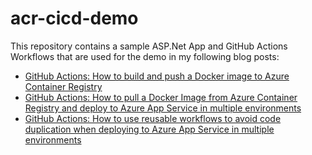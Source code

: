 # acr-cicd-demo

This repository contains a sample ASP.Net App and GitHub Actions Workflows that are used for the demo in my following blog posts: 
- <a href="https://alaintd.github.io/posts/How-to-build-push-to-ACR-using-GitHub-Actions/">GitHub Actions: How to build and push a Docker image to Azure Container Registry</a>
- <a href="https://alaintd.github.io/posts/How-to-pull-deploy-image-from-ACR-to-App-Service-using-GitHub-Actions/">GitHub Actions: How to pull a Docker Image from Azure Container Registry and deploy to Azure App Service in multiple environments</a>
- <a href="https://alaintd.github.io/posts/How-to-use-reusable-workflows-GitHub-Actions/">GitHub Actions: How to use reusable workflows to avoid code duplication when deploying to Azure App Service in multiple environments</a>
